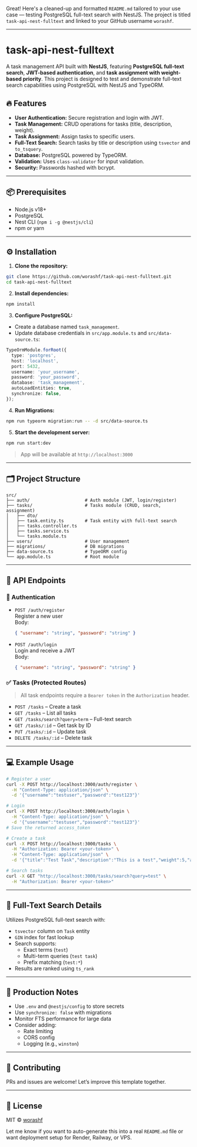 Great! Here's a cleaned-up and formatted `README.md` tailored to your use case — testing PostgreSQL full-text search with NestJS. The project is titled `task-api-nest-fulltext` and linked to your GitHub username `worashf`.

---


# task-api-nest-fulltext

A task management API built with **NestJS**, featuring **PostgreSQL full-text search**, **JWT-based authentication**, and **task assignment with weight-based priority**. This project is designed to test and demonstrate full-text search capabilities using PostgreSQL with NestJS and TypeORM.

## 🔥 Features

- **User Authentication:** Secure registration and login with JWT.
- **Task Management:** CRUD operations for tasks (title, description, weight).
- **Task Assignment:** Assign tasks to specific users.
- **Full-Text Search:** Search tasks by title or description using `tsvector` and `to_tsquery`.
- **Database:** PostgreSQL powered by TypeORM.
- **Validation:** Uses `class-validator` for input validation.
- **Security:** Passwords hashed with bcrypt.

---

## 📦 Prerequisites

- Node.js v18+
- PostgreSQL
- Nest CLI (`npm i -g @nestjs/cli`)
- npm or yarn

---

## ⚙️ Installation

1. **Clone the repository:**

```bash
git clone https://github.com/worashf/task-api-nest-fulltext.git
cd task-api-nest-fulltext
```

2. **Install dependencies:**

```bash
npm install
```

3. **Configure PostgreSQL:**

- Create a database named `task_management`.
- Update database credentials in `src/app.module.ts` and `src/data-source.ts`:

```ts
TypeOrmModule.forRoot({
  type: 'postgres',
  host: 'localhost',
  port: 5432,
  username: 'your_username',
  password: 'your_password',
  database: 'task_management',
  autoLoadEntities: true,
  synchronize: false,
});
```

4. **Run Migrations:**

```bash
npm run typeorm migration:run -- -d src/data-source.ts
```

5. **Start the development server:**

```bash
npm run start:dev
```

> App will be available at `http://localhost:3000`

---

## 🗂 Project Structure

```
src/
├── auth/                     # Auth module (JWT, login/register)
├── tasks/                    # Tasks module (CRUD, search, assignment)
│   ├── dto/                  
│   ├── task.entity.ts        # Task entity with full-text search
│   ├── tasks.controller.ts   
│   ├── tasks.service.ts      
│   └── tasks.module.ts       
├── users/                    # User management
├── migrations/               # DB migrations
├── data-source.ts            # TypeORM config
└── app.module.ts             # Root module
```

---

## 🧪 API Endpoints

### 🔐 Authentication

- `POST /auth/register`  
  Register a new user  
  Body:  
  ```json
  { "username": "string", "password": "string" }
  ```

- `POST /auth/login`  
  Login and receive a JWT  
  Body:  
  ```json
  { "username": "string", "password": "string" }
  ```

### ✅ Tasks (Protected Routes)

> All task endpoints require a `Bearer token` in the `Authorization` header.

- `POST /tasks` – Create a task  
- `GET /tasks` – List all tasks  
- `GET /tasks/search?query=term` – Full-text search  
- `GET /tasks/:id` – Get task by ID  
- `PUT /tasks/:id` – Update task  
- `DELETE /tasks/:id` – Delete task

---

## 💻 Example Usage

```bash
# Register a user
curl -X POST http://localhost:3000/auth/register \
  -H "Content-Type: application/json" \
  -d '{"username":"testuser","password":"test123"}'

# Login
curl -X POST http://localhost:3000/auth/login \
  -H "Content-Type: application/json" \
  -d '{"username":"testuser","password":"test123"}'
# Save the returned access_token

# Create a task
curl -X POST http://localhost:3000/tasks \
  -H "Authorization: Bearer <your-token>" \
  -H "Content-Type: application/json" \
  -d '{"title":"Test Task","description":"This is a test","weight":5,"assignedToId":1}'

# Search tasks
curl -X GET "http://localhost:3000/tasks/search?query=test" \
  -H "Authorization: Bearer <your-token>"
```

---

## 🔎 Full-Text Search Details

Utilizes PostgreSQL full-text search with:

- `tsvector` column on `Task` entity
- `GIN` index for fast lookup
- Search supports:
  - Exact terms (`test`)
  - Multi-term queries (`test task`)
  - Prefix matching (`test:*`)
- Results are ranked using `ts_rank`

---

## 🚀 Production Notes

- Use `.env` and `@nestjs/config` to store secrets
- Use `synchronize: false` with migrations
- Monitor FTS performance for large data
- Consider adding:
  - Rate limiting
  - CORS config
  - Logging (e.g., `winston`)

---

## 🤝 Contributing

PRs and issues are welcome! Let’s improve this template together.

---

## 📄 License

MIT © [worashf](https://github.com/worashf)


Let me know if you want to auto-generate this into a real `README.md` file or want deployment setup for Render, Railway, or VPS.